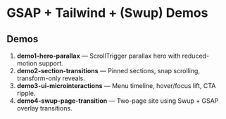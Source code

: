 # GSAP + Tailwind + (Swup) Demos

## Demos
1) **demo1-hero-parallax** — ScrollTrigger parallax hero with reduced-motion support.
2) **demo2-section-transitions** — Pinned sections, snap scrolling, transform-only reveals.
3) **demo3-ui-microinteractions** — Menu timeline, hover/focus lift, CTA ripple.
4) **demo4-swup-page-transition** — Two-page site using Swup + GSAP overlay transitions.